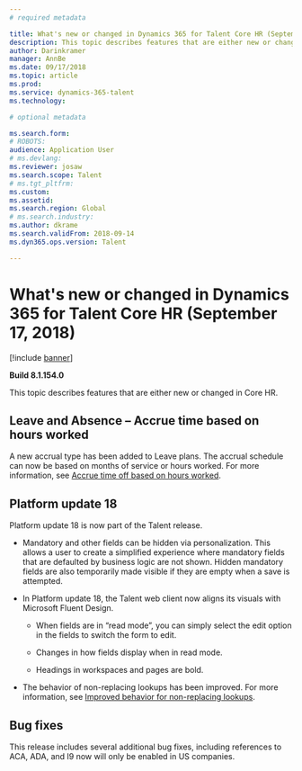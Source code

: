 ```yaml
---
# required metadata

title: What's new or changed in Dynamics 365 for Talent Core HR (September 17, 2018)
description: This topic describes features that are either new or changed in Microsoft Dynamics 365 for Talent Core HR.
author: Darinkramer
manager: AnnBe
ms.date: 09/17/2018
ms.topic: article
ms.prod: 
ms.service: dynamics-365-talent
ms.technology: 

# optional metadata

ms.search.form: 
# ROBOTS: 
audience: Application User
# ms.devlang: 
ms.reviewer: josaw
ms.search.scope: Talent
# ms.tgt_pltfrm: 
ms.custom: 
ms.assetid: 
ms.search.region: Global
# ms.search.industry: 
ms.author: dkrame
ms.search.validFrom: 2018-09-14
ms.dyn365.ops.version: Talent

---
```


# What's new or changed in Dynamics 365 for Talent Core HR (September 17, 2018)

[!include [banner](includes/banner.md)]

**Build 8.1.154.0**

This topic describes features that are either new or changed in Core HR.

## Leave and Absence – Accrue time based on hours worked

A new accrual type has been added to Leave plans. The accrual schedule can now be based on months of service or hours worked. For more information, see [Accrue time off based on hours worked](leave-accrue-hours-worked.md).

## Platform update 18

Platform update 18 is now part of the Talent release. 

-   Mandatory and other fields can be hidden via personalization. This allows a user to create a simplified experience where mandatory fields that are defaulted by business logic are not shown. Hidden mandatory fields are also temporarily made visible if they are empty when a save is attempted.

-   In Platform update 18, the Talent web client now aligns its visuals with Microsoft Fluent Design.

    -   When fields are in “read mode”, you can simply select the edit option in the fields to switch the form to edit.

    -   Changes in how fields display when in read mode.

    -   Headings in workspaces and pages are bold.

-   The behavior of non-replacing lookups has been improved. For more information, see [Improved behavior for non-replacing
    lookups](https://na01.safelinks.protection.outlook.com/?url=https%3A%2F%2Fdocs.microsoft.com%2Fen-us%2Fbusiness-applications-release-notes%2FOctober18%2Fdynamics365-finance-operations%2Fnon-replacing-lookups&data=02%7C01%7C%7Ce0b3b3bee47b4424aaa208d619ce86f2%7C72f988bf86f141af91ab2d7cd011db47%7C1%7C0%7C636724772137980342&sdata=RN1qjtZSLtS010zgs0KlcwFrrB8Z7uWWGtFjdxdaamg%3D&reserved=0).

## Bug fixes

This release includes several additional bug fixes, including references to ACA, ADA, and I9 now will only be enabled in US companies.
